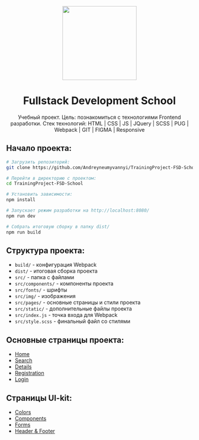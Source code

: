 <div align="center">
  <img width="200" height="200" src="https://sun7-6.userapi.com/c851220/v851220170/1a35da/AlFxllmwzT8.jpg">
  <h1>Fullstack Development School</h1>
  <p>
    Учебный проект. Цель: познакомиться с технологиями Frontend разработки. Стек технологий: HTML | CSS | JS | JQuery | SCSS | PUG | Webpack | GIT | FIGMA | Responsive
  </p>
</div>

## Начало проекта:

```bash
# Загрузить репозиторий:
git clone https://github.com/Andreyneumyvannyi/TrainingProject-FSD-School.git

# Перейти в директорию с проектом:
cd TrainingProject-FSD-School

# Установить зависимости:
npm install

# Запускает режим разработки на http://localhost:8080/
npm run dev

# Собрать итоговую сборку в папку dist/
npm run build
```

## Структура проекта:

- `build/` - конфигурация Webpack
- `dist/` - итоговая сборка проекта
- `src/` - папка с файлами
- `src/components/` - компоненты проекта
- `src/fonts/` - шрифты
- `src/img/` - изображения
- `src/pages/` - основные страницы и стили проекта
- `src/static/` - дополнительные файлы проекта
- `src/index.js` - точка входа для Webpack
- `src/style.scss` - финальный файл со стилями

## Основные страницы проекта:

- [Home](https://andreyneumyvannyi.github.io/TrainingProject-FSD-School/dist/index.html)
- [Search](https://andreyneumyvannyi.github.io/TrainingProject-FSD-School/dist/search.html)
- [Details](https://andreyneumyvannyi.github.io/TrainingProject-FSD-School/dist/details.html)
- [Registration](https://andreyneumyvannyi.github.io/TrainingProject-FSD-School/dist/registration.html)
- [Login](https://andreyneumyvannyi.github.io/TrainingProject-FSD-School/dist/login.html)

## Страницы UI-kit:

- [Colors](https://andreyneumyvannyi.github.io/TrainingProject-FSD-School/dist/colors.html)
- [Components](https://andreyneumyvannyi.github.io/TrainingProject-FSD-School/dist/components.html)
- [Forms](https://andreyneumyvannyi.github.io/TrainingProject-FSD-School/dist/forms.html)
- [Header & Footer](https://andreyneumyvannyi.github.io/TrainingProject-FSD-School/dist/headerFooter.html)
